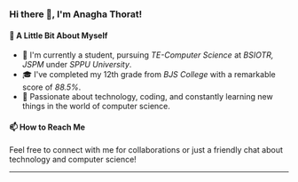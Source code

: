 ### Hi there 👋, I'm Anagha Thorat!

#### 🌱 A Little Bit About Myself

- 🔭 I'm currently a student, pursuing *TE-Computer Science* at *BSIOTR, JSPM* under *SPPU University*.
- 🎓 I've completed my 12th grade from *BJS College* with a remarkable score of *88.5%*.
- 🌟 Passionate about technology, coding, and constantly learning new things in the world of computer science.

#### 📫 How to Reach Me

Feel free to connect with me for collaborations or just a friendly chat about technology and computer science!

---
